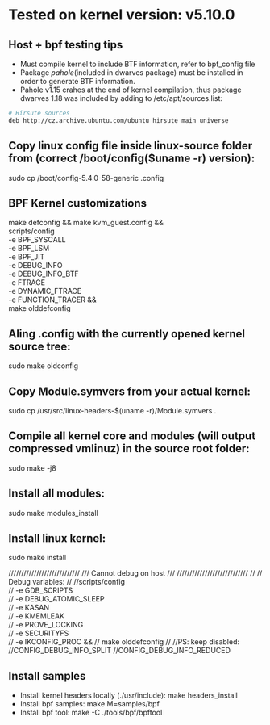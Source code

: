 # Tested on kernel version:  v5.10.0

## Host + bpf testing tips
- Must compile kernel to include BTF information, refer to bpf_config file
- Package *pahole*(included in dwarves package) must be installed in order to generate BTF information. 
- Pahole v1.15 crahes at the end of kernel compilation, thus package dwarves 1.18 was included by adding to /etc/apt/sources.list:
```bash 
# Hirsute sources
deb http://cz.archive.ubuntu.com/ubuntu hirsute main universe
```

## Copy linux config file inside linux-source folder from (correct /boot/config($uname -r) version):
sudo cp /boot/config-5.4.0-58-generic .config

## BPF Kernel customizations
make defconfig && make kvm_guest.config && \
  scripts/config \
  -e BPF_SYSCALL \
  -e BPF_LSM \
  -e BPF_JIT \
  -e DEBUG_INFO \
  -e DEBUG_INFO_BTF \
  -e FTRACE \
  -e DYNAMIC_FTRACE \
  -e FUNCTION_TRACER && \
  make olddefconfig

## Aling .config with the currently opened kernel source tree:
sudo make oldconfig

## Copy Module.symvers from your actual kernel:
sudo cp /usr/src/linux-headers-$(uname -r)/Module.symvers .

## Compile all kernel core and modules (will output compressed vmlinuz) in the source root folder:
sudo make -j8

## Install all modules:
sudo make modules_install
	
## Install linux kernel:
sudo make install


////////////////////////////
/// Cannot debug on host ///
//////////////////////////// 
//
// Debug variables:
//
//scripts/config \
//  -e GDB_SCRIPTS \
//  -e DEBUG_ATOMIC_SLEEP \
//  -e KASAN \
//  -e KMEMLEAK \
//  -e PROVE_LOCKING \
//  -e SECURITYFS \
//  -e IKCONFIG_PROC &&
//  make olddefconfig
//
//PS: keep disabled:
//CONFIG_DEBUG_INFO_SPLIT 
//CONFIG_DEBUG_INFO_REDUCED


## Install samples
- Install kernel headers locally (./usr/include): make headers_install
- Install bpf samples: make M=samples/bpf
- Install bpf tool: make -C ./tools/bpf/bpftool
